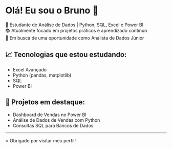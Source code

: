 # Olá! Eu sou o Bruno 👋

🎯 Estudante de Análise de Dados | Python, SQL, Excel e Power BI  
📚 Atualmente focado em projetos práticos e aprendizado contínuo  
🚀 Em busca de uma oportunidade como Analista de Dados Júnior  

## 📈 Tecnologias que estou estudando:
- Excel Avançado
- Python (pandas, matplotlib)
- SQL
- Power BI

## 📂 Projetos em destaque:
- Dashboard de Vendas no Power BI
- Análise de Dados de Vendas com Python
- Consultas SQL para Bancos de Dados

---

⭐ Obrigado por visitar meu perfil!

